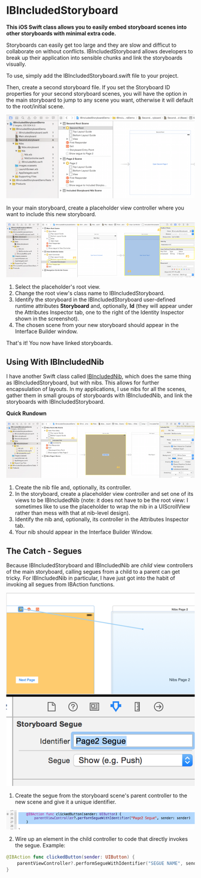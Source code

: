# IBIncludedStoryboard

**This iOS Swift class allows you to easily embed storyboard scenes into other storyboards with minimal extra code.**

Storyboards can easily get too large and they are slow and difficut to collaborate on without conflicts. IBIncludedStoryboard allows developers to break up their application into sensible chunks and link the storyboards visually.

To use, simply add the IBIncludedStoryboard.swift file to your project. 

Then, create a second storyboard file. If you set the Storyboard ID properties for your second storyboard scenes, you will have the option in the main storyboard to jump to any scene you want, otherwise it will default to the root/initial scene. 

![New Storyboard](/IBIncludedStoryboardDemo/IBIncludedStoryboardDemo/Images.xcassets/1-SecondStoryboard.imageset/1-SecondStoryboard.png?raw=true)

In your main storyboard, create a placeholder view controller where you want to include this new storyboard.

![Linking To New Storyboard](/IBIncludedStoryboardDemo/IBIncludedStoryboardDemo/Images.xcassets/2-MainStoryboardToSecond.imageset/2-MainStoryboardToSecond.png?raw=true)

1. Select the placeholder's root view.
2. Change the root view's class name to IBIncludedStoryboard.
3. Identify the storyboard in the IBIncludedStoryboard user-defined runtime attributes **Storyboard** and, optionally, **Id** (they will appear under the Attributes Inspector tab, one to the right of the Identity Inspector shown in the screenshot).
4. The chosen scene from your new storyboard should appear in the Interface Builder window.

That's it! You now have linked storyboards.

## Using With IBIncludedNib

I have another Swift class called [IBIncludedNib](https://github.com/mleiv/IBIncludedNib), which does the same thing as IBIncludedStoryboard, but with nibs. This allows for further encapsulation of layouts. In my applications, I use nibs for all the scenes, gather them in small groups of storyboards with IBIncludedNib, and link the storyboards with IBIncludedStoryboard.

**Quick Rundown**

![Including Nib](/IBIncludedStoryboardDemo/IBIncludedStoryboardDemo/Images.xcassets/3-IncludingNib.imageset/3-IncludingNib.png?raw=true)

1. Create the nib file and, optionally, its controller.
2. In the storyboard, create a placeholder view controller and set one of its views to be IBIncludedNib (note: it does not have to be the root view: I sometimes like to use the placeholder to wrap the nib in a UIScrollView rather than mess with that at nib-level design).
3. Identify the nib and, optionally, its controller in the Attributes Inspector tab.
4. Your nib should appear in the Interface Builder Window.

## The Catch - Segues

Because IBIncludedStoryboard and IBIncludedNib are *child* view controllers of the main storyboard, calling segues from a child to a parent can get tricky. For IBIncludedNib in particular, I have just got into the habit of invoking all segues from IBAction functions.

![Seguing In Code Step 1](/IBIncludedStoryboardDemo/IBIncludedStoryboardDemo/Images.xcassets/5-NibSegueDetail.imageset/5-NibSegueDetail.png?raw=true)

1. Create the segue from the storyboard scene's parent controller to the new scene and give it a unique identifier.

![Seguing In Code Step 2](/IBIncludedStoryboardDemo/IBIncludedStoryboardDemo/Images.xcassets/6-NibSegueCode.imageset/6-NibSegueCode.png?raw=true)

2. Wire up an element in the child controller to code that directly invokes the segue. Example: 

```swift
@IBAction func clickedButton(sender: UIButton) {
    parentViewController?.performSegueWithIdentifier("SEGUE NAME", sender: sender)
}
```
